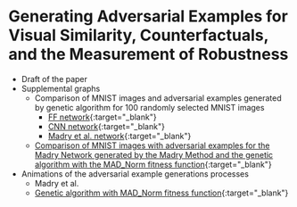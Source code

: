 # Generating Adversarial Examples for Visual Similarity, Counterfactuals, and the Measurement of Robustness

- Draft of the paper
- Supplemental graphs
  - Comparison of MNIST images and adversarial examples generated by genetic algorithm for 100 randomly selected MNIST images
    - [FF network](./figures/FF100.jpg){:target="_blank"}
	- [CNN network](./figures/CNN100.jpg){:target="_blank"}
	- [Madry et al. network](./figures/Madry100.jpg){:target="_blank"}
  - [Comparison of MNIST images with adversarial examples for the Madry Network generated by the Madry Method and the genetic algorithm with the MAD_Norm fitness function](./figures/madry-pgd-compare100.jpg){:target="_blank"}
- Animations of the adversarial example generations processes
  - Madry et al.
  - [Genetic algorithm with MAD_Norm fitness function](./ga_animation/ga_animation.html){:target="_blank"}